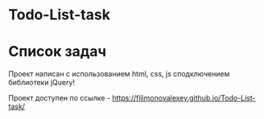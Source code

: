 # Todo-List-task
# Cписок задач
Проект написан с использованием html, css, js  сподключением библиотеки jQuery!

Проект доступен по ссылке - https://filimonovalexey.github.io/Todo-List-task/
